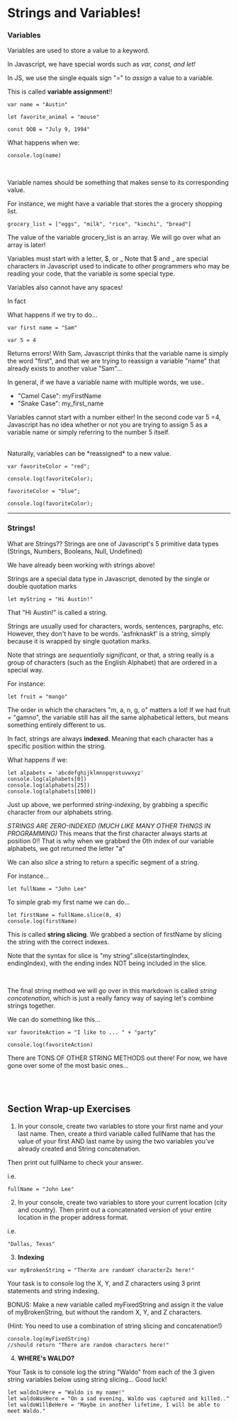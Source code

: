 # Strings and Variables!


### Variables

Variables are used to store a value to a keyword.

In Javascript, we have special words such as *var, const, and let!*

In JS, we use the single equals sign "=" to *assign* a value to a variable.

This is called **variable assignment**!!

```
var name = "Austin"

let favorite_animal = "mouse"

const DOB = "July 9, 1994"
```

What happens when we:

```
console.log(name)
```

<br>

Variable names should be something that makes sense to its corresponding value.

For instance, we might have a variable that stores the a grocery shopping list.

```
grocery_list = ["eggs", "milk", "rice", "kimchi", "bread"]
```

The value of the variable grocery_list is an array. We will go over what an array is
later!

Variables must start with a letter, $, or _
Note that $ and _ are special characters in Javascript used to indicate to other programmers
who may be reading your code, that the variable is some special type.

Variables also cannot have any spaces!

In fact

What happens if we try to do...
```
var first name = "Sam"

var 5 = 4
```

Returns errors! With Sam, Javascript thinks that the variable name is simply the word "first",
and that we are trying to reassign a variable "name" that already exists to another value "Sam"...

In general, if we have a variable name with multiple words, we use..
<ul>
<li>"Camel Case": myFirstName</li>
<li>"Snake Case": my_first_name</li>
</ul>

Variables cannot start with a number either! In the second code var 5 =4, Javascript has no idea
whether or not you are trying to assign 5 as a variable name or simply referring to the number 5 itself.

<br>
Naturally, variables can be *reassigned* to a new value.

```
var favoriteColor = "red";

console.log(favoriteColor);

favoriteColor = "blue";

console.log(favoriteColor);
```

---
### Strings!

What are Strings?? Strings are one of Javascript's 5 primitive data types (Strings, Numbers, Booleans, Null, Undefined)

We have already been working with strings above!

Strings are a special data type in Javascript, denoted by the single or double quotation marks

```
let myString = "Hi Austin!"
```

That "Hi Austin!" is called a string.

Strings are usually used for characters, words, sentences, pargraphs, etc.
<br>
However, they don't have to be words. 'asfnknaskf' is a string, simply because it is
wrapped by single quotation marks.

Note that strings are *sequentially significant*, or that, a string really is a group of characters
(such as the English Alphabet) that are ordered in a special way.

For instance:
```
let fruit = "mango"
```

The order in which the characters "m, a, n, g, o" matters a lot!
If we had fruit = "gamno", the variable still has all the same alphabetical letters,
but means something entirely different to us.

In fact, strings are always **indexed**. Meaning that each character has a specific position
within the string.

What happens if we:
```
let alpabets = 'abcdefghijklmnopqrstuvwxyz'
console.log(alphabets[0])
console.log(alphabets[25])
console.log(alphabets[1000])
```
Just up above, we performed *string-indexing*, by grabbing a specific character
from our alphabets string.

*STRINGS ARE ZERO-INDEXED (MUCH LIKE MANY OTHER THINGS IN PROGRAMMING)*
This means that the first character always starts at position 0!!
That is why when we grabbed the 0th index of our variable alphabets, we got returned
the letter "a"

We can also *slice* a string to return a specific segment of a string.

For instance...
```
let fullName = "John Lee"
```

To simple grab my first name we can do...
```
let firstName = fullName.slice(0, 4)
console.log(firstName)
```

This is called **string slicing**. We grabbed a section of firstName by slicing the
string with the correct indexes.

Note that the syntax for slice is "my string".slice(startingIndex, endingIndex),
with the ending index NOT being included in the slice.

<br>

The final string method we will go over in this markdown is called *string concatenation*,
which is just a really fancy way of saying let's combine strings together.

We can do something like this...
```
var favoriteAction = "I like to ... " + "party"

console.log(favoriteAction)
```

There are TONS OF OTHER STRING METHODS out there! For now, we have gone over some of the
most basic ones...

<br>
<br>

## Section Wrap-up Exercises

1. In your console, create two variables to store your first name and your last name.
Then, create a third variable called fullName that has the value of your first AND last name
by using the two variables you've already created and String concatenation.

Then print out fullName to check your answer.

i.e.
```
fullName = "John Lee"
```

2. In your console, create two variables to store your current location (city and country).
Then print out a concatenated version of your entire location in the proper address format.

i.e.
```
"Dallas, Texas"
```

3. **Indexing**
```
var myBrokenString = "TherXe are randomY characterZs here!"
```
Your task is to console log the X, Y, and Z characters using 3 print statements and string indexing.

BONUS: Make a new variable called myFixedString and assign it the value of myBrokenString,
but without the random X, Y, and Z characters.

(Hint: You need to use a combination of string slicing and concatenation!)

```
console.log(myFixedString)
//should return "There are random characters here!"
```

4. **WHERE's WALDO?**

Your Task is to console log the string "Waldo" from each of the 3 given string variables
below using string slicing... Good luck!

```
let waldoIsHere = "Waldo is my name!"
let waldoWasHere = "On a sad evening, Waldo was captured and killed.."
let waldoWillBeHere = "Maybe in another lifetime, I will be able to meet Waldo."
```
